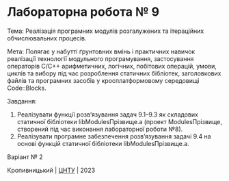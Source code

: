 ﻿# Лабораторна робота № 9

Тема: Реалізація програмних модулів розгалужених та ітераційних обчислювальних процесів.

Мета: Полягає у набутті ґрунтовних вмінь і практичних
навичок реалізації технології модульного програмування,
застосування операторів С/С++ арифметичних, логічних, побітових
операцій, умови, циклів та вибору під час розроблення статичних
бібліотек, заголовкових файлів та програмних засобів у
кросплатформовому середовищі Code::Blocks.

Завдання:
1. Реалізувати функції розв’язування задач 9.1–9.3 як складових
статичної бібліотеки libModulesПрізвище.а (проект ModulesПрізвище,
створений під час виконання лабораторної роботи №8).
2. Реалізувати програмне забезпечення розв’язування задачі 9.4
на основі функцій статичної бібліотеки libModulesПрізвище.а. 

Варіант № 2


Кропивницький | <a href="http://www.kntu.kr.ua/">ЦНТУ</a> | 2023
